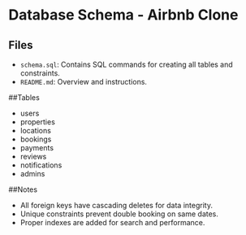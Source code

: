 
# Database Schema - Airbnb Clone

## Files
- `schema.sql`: Contains SQL commands for creating all tables and constraints.
- `README.md`: Overview and instructions.


##Tables
- users
- properties
- locations
- bookings
- payments
- reviews
- notifications
- admins

##Notes
- All foreign keys have cascading deletes for data integrity.
- Unique constraints prevent double booking on same dates.
- Proper indexes are added for search and performance.
